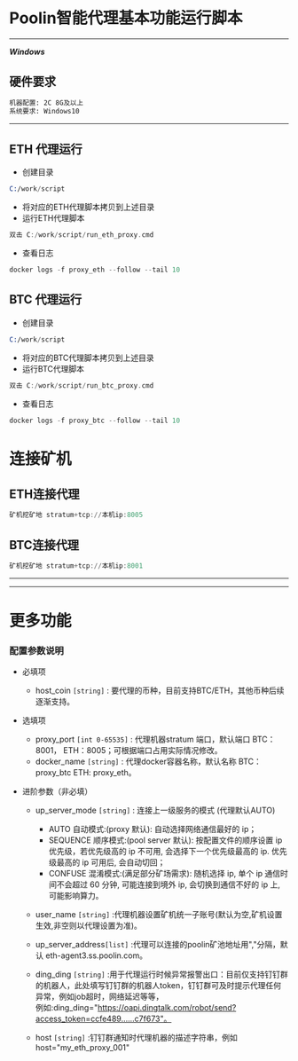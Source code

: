 # Poolin智能代理基本功能运行脚本

---
***Windows***
## 硬件要求
```asm
机器配置: 2C 8G及以上
系统要求: Windows10
```
---
## ETH 代理运行
- 创建目录
 ```asm
C:/work/script
```
- 将对应的ETH代理脚本拷贝到上述目录
- 运行ETH代理脚本
```asm
双击 C:/work/script/run_eth_proxy.cmd
```
- 查看日志
```asm
docker logs -f proxy_eth --follow --tail 10
```

## BTC 代理运行
- 创建目录
 ```asm
C:/work/script
```
- 将对应的BTC代理脚本拷贝到上述目录
- 运行BTC代理脚本
```asm
双击 C:/work/script/run_btc_proxy.cmd
```
- 查看日志
```asm
docker logs -f proxy_btc --follow --tail 10
```

# 连接矿机
## ETH连接代理
```asm
矿机挖矿地 stratum+tcp://本机ip:8005
```
## BTC连接代理
```asm
矿机挖矿地 stratum+tcp://本机ip:8001
```
---
---
# 更多功能

### 配置参数说明
- 必填项
    - host_coin `[string]`       : 要代理的币种，目前支持BTC/ETH，其他币种后续逐渐支持。
- 选填项
    - proxy_port `[int 0-65535]` : 代理机器stratum 端口，默认端口 BTC：8001， ETH：8005；可根据端口占用实际情况修改。
    - docker_name `[string]`     : 代理docker容器名称，默认名称   BTC：proxy_btc ETH: proxy_eth。

- 进阶参数（非必填）
    - up_server_mode `[string]`  : 连接上一级服务的模式 (代理默认AUTO)
        - AUTO       自动模式:(proxy 默认): 自动选择网络通信最好的 ip；
        - SEQUENCE   顺序模式:(pool server 默认): 按配置文件的顺序设置 ip 优先级，若优先级高的 ip 不可用, 会选择下一个优先级最高的 ip. 优先级最高的 ip 可用后, 会自动切回；
        - CONFUSE    混淆模式:(满足部分矿场需求): 随机选择 ip, 单个 ip 通信时间不会超过 60 分钟, 可能连接到境外 ip, 会切换到通信不好的 ip 上, 可能影响算力。

    - user_name `[string]`       :代理机器设置矿机统一子账号(默认为空,矿机设置生效,非空则以代理设置为准)。
    - up_server_address`[list]`  :代理可以连接的poolin矿池地址用","分隔，默认 eth-agent3.ss.poolin.com。
    - ding_ding `[string]`       :用于代理运行时候异常报警出口：目前仅支持钉钉群的机器人，此处填写钉钉群的机器人token，钉钉群可及时提示代理任何异常，例如job超时，网络延迟等等，<br>
      例如:ding_ding="https://oapi.dingtalk.com/robot/send?access_token=ccfe489......c7f673"。

    - host `[string]`            :钉钉群通知时代理机器的描述字符串，例如host="my_eth_proxy_001"
